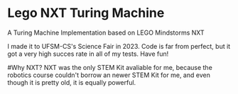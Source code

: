 # Lego NXT Turing Machine
A Turing Machine Implementation based on LEGO Mindstorms NXT

I made it to UFSM-CS's Science Fair in 2023.
Code is far from perfect, but it got a very high succes rate in all of my tests.
Have fun!

#Why NXT?
NXT was the only STEM Kit avaliable for me, because the robotics course couldn't borrow an newer STEM Kit for me, and even though it is pretty old, it is equally powerful.
